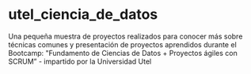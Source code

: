 # utel_ciencia_de_datos
Una pequeña muestra de proyectos realizados para conocer más sobre técnicas comunes y presentación de proyectos aprendidos durante el Bootcamp: "Fundamento de Ciencias de Datos + Proyectos ágiles con SCRUM” - impartido por la Universidad Utel

